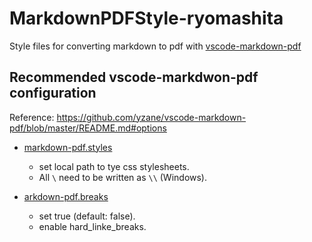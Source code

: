 # MarkdownPDFStyle-ryomashita

Style files for converting markdown to pdf with [vscode-markdown-pdf](https://github.com/yzane/vscode-markdown-pdf)

## Recommended vscode-markdwon-pdf configuration

Reference: https://github.com/yzane/vscode-markdown-pdf/blob/master/README.md#options

- [markdown-pdf.styles](https://github.com/yzane/vscode-markdown-pdf/blob/master/README.md#markdown-pdfstyles) 
  - set local path to tye css stylesheets.
  -  All `\` need to be written as `\\` (Windows).

- [arkdown-pdf.breaks](https://github.com/yzane/vscode-markdown-pdf/blob/master/README.ja.md#markdown-pdfbreaks)
  - set true (default: false).
  - enable hard_linke_breaks.